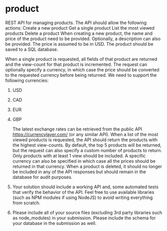 # product


REST API for managing products. The API should allow the following actions:
Create a new product
Get a single product
List the most viewed products 
Delete a product
When creating a new product, the name and price of the product need to be provided. Optionally, a description can also be provided. The price is assumed to be in USD. The product should be saved to a SQL database.

When a single product is requested, all fields of that product are returned and the view-count for that product is incremented. The request can optionally specify a currency, in which case the price should be converted to the requested currency before being returned. We need to support the following currencies:
1. USD 
2. CAD 
3. EUR 
4. GBP

   The latest exchange rates can be retrieved from the public API https://currencylayer.com/ (or any similar API).
   When a list of the most viewed products is requested, the API should return the products with the highest view-counts. By default, the top 5 products will be returned, but the request can also specify a custom number of products to return. Only products with at least 1 view should be included. A specific currency can also be specified in which case all the prices should be returned in that currency.
   When a product is deleted, it should no longer be included in any of the API responses but should remain in the database for audit purposes.
5. 
   Your solution should include a working API and, some automated tests that verify the behavior of the API. Feel free to use available libraries (such as NPM modules if using NodeJS) to avoid writing everything from scratch.
6. 
   Please include all of your source files (excluding 3rd party libraries such as node_modules) in your submission. Please include the schema for your database in the submission as well.